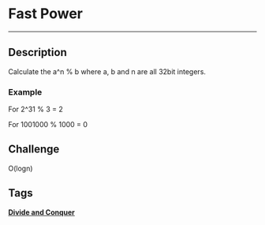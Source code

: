# Fast Power
-----
## Description
Calculate the a^n % b where a, b and n are all 32bit integers.

### Example
For 2^31 % 3 = 2

For 1001000 % 1000 = 0

## Challenge 
O(logn)

## Tags
**[Divide and Conquer](http://www.lintcode.com/tag/divide-and-conquer/)**
